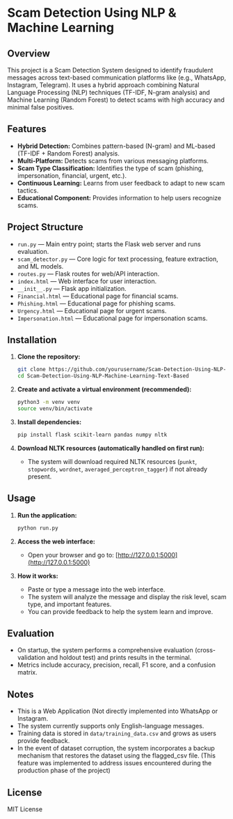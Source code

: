 # Scam Detection Using NLP & Machine Learning

## Overview

This project is a Scam Detection System designed to identify fraudulent messages across text-based communication platforms like (e.g., WhatsApp, Instagram, Telegram). It uses a hybrid approach combining Natural Language Processing (NLP) techniques (TF-IDF, N-gram analysis) and Machine Learning (Random Forest) to detect scams with high accuracy and minimal false positives.

## Features

- **Hybrid Detection:** Combines pattern-based (N-gram) and ML-based (TF-IDF + Random Forest) analysis.
- **Multi-Platform:** Detects scams from various messaging platforms.
- **Scam Type Classification:** Identifies the type of scam (phishing, impersonation, financial, urgent, etc.).
- **Continuous Learning:** Learns from user feedback to adapt to new scam tactics.
- **Educational Component:** Provides information to help users recognize scams.

## Project Structure

- `run.py` — Main entry point; starts the Flask web server and runs evaluation.
- `scam_detector.py` — Core logic for text processing, feature extraction, and ML models.
- `routes.py` — Flask routes for web/API interaction.
- `index.html` — Web interface for user interaction.
- `__init__.py` — Flask app initialization.
- `Financial.html` — Educational page for financial scams.
- `Phishing.html` — Educational page for phishing scams.
- `Urgency.html` — Educational page for urgent scams.
- `Impersonation.html` — Educational page for impersonation scams.

## Installation

1. **Clone the repository:**
   ```bash
   git clone https://github.com/yourusername/Scam-Detection-Using-NLP-Machine-Learning-Text-Based.git
   cd Scam-Detection-Using-NLP-Machine-Learning-Text-Based
   ```

2. **Create and activate a virtual environment (recommended):**
   ```bash
   python3 -m venv venv
   source venv/bin/activate
   ```

3. **Install dependencies:**
   ```bash
   pip install flask scikit-learn pandas numpy nltk
   ```

4. **Download NLTK resources (automatically handled on first run):**
   - The system will download required NLTK resources (`punkt`, `stopwords`, `wordnet`, `averaged_perceptron_tagger`) if not already present.

## Usage

1. **Run the application:**
   ```bash
   python run.py
   ```

2. **Access the web interface:**
   - Open your browser and go to: [http://127.0.0.1:5000](http://127.0.0.1:5000)

3. **How it works:**
   - Paste or type a message into the web interface.
   - The system will analyze the message and display the risk level, scam type, and important features.
   - You can provide feedback to help the system learn and improve.

## Evaluation

- On startup, the system performs a comprehensive evaluation (cross-validation and holdout test) and prints results in the terminal.
- Metrics include accuracy, precision, recall, F1 score, and a confusion matrix.

## Notes

- This is a Web Application (Not directly implemented into WhatsApp or Instagram.
- The system currently supports only English-language messages.
- Training data is stored in `data/training_data.csv` and grows as users provide feedback.
- In the event of dataset corruption, the system incorporates a backup mechanism that restores the dataset using the flagged_csv file. (This feature was implemented to address issues encountered during the production phase of the project)

## License

MIT License
